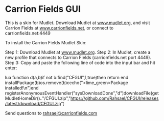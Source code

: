 # Carrion Fields GUI
This is a skin for Mudlet. Download Mudlet at www.mudlet.org, and visit
Carrion Fields at www.carrionfields.net, or connect to carrionfields.net:4449

To install the Carrion Fields Mudlet Skin:

Step 1: Download Mudlet at www.mudlet.org.
Step 2: In Mudlet, create a new profile that connects to Carrion Fields (carrionfields.net port 4449).
Step 3: Copy and paste the following line of code into the input bar and hit enter:

lua function d(a,b)if not b:find("CFGUI",1,true)then return end installPackage(b)os.remove(b)cecho("<lime_green>Package installed!\n")end registerAnonymousEventHandler("sysDownloadDone","d")downloadFile(getMudletHomeDir().."/CFGUI.zip","https://github.com/Rahsael/CFGUI/releases/latest/download/CFGUI.zip")

Send questions to rahsael@carrionfields.com

